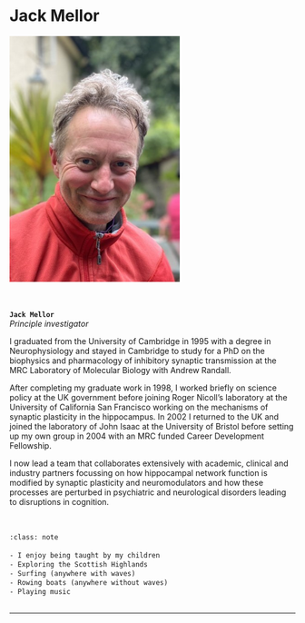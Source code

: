 # Jack Mellor


<img src="../../img/members/jack.jpg" width="300">


&nbsp;


**`Jack Mellor`**  
_Principle investigator_
[<i class="fa-brands fa-orcid" style="color: #6eee5d;"></i>](https://orcid.org/0000-0002-7706-8105)
[<i class="fa-brands fa-github" style="color: #696969;"></i>](https://www.github.com/mellor-lab)
[<i class="fa-solid fa-building-columns" style="color: #d74242;"></i>](https://research-information.bris.ac.uk/en/persons/jack-r-mellor)
[<i class="fa-solid fa-envelope"></i>](mailto:jack.mellor@bristol.ac.uk)
<!--[<i class="fa-brands fa-twitter fa-lg" style="color:#2a67cf"></i>](https://www.twitter.com)-->
<!--[<i class="fa-brands fa-linkedin-in fa-lg" style="color:#5a97d8"></i>](https://www.linkedin.com)-->
<!--[<i class="fa-brands fa-researchgate" style="color: #57dba8;"></i>](https://www.researchgate.com)-->


I graduated from the University of Cambridge in 1995 with a degree in Neurophysiology and stayed in Cambridge to study for a PhD on the biophysics and pharmacology of inhibitory synaptic transmission at the MRC Laboratory of Molecular Biology with Andrew Randall. 

After completing my graduate work in 1998, I worked briefly on science policy at the UK government before joining Roger Nicoll’s laboratory at the University of California San Francisco working on the mechanisms of synaptic plasticity in the hippocampus. In 2002 I returned to the UK and joined the laboratory of John Isaac at the University of Bristol before setting up my own group in 2004 with an MRC funded Career Development Fellowship. 

I now lead a team that collaborates extensively with academic, clinical and industry partners focussing on how hippocampal network function is modified by synaptic plasticity and neuromodulators and how these processes are perturbed in psychiatric and neurological disorders leading to disruptions in cognition.  


&nbsp;


```{admonition} Outside of the lab
:class: note

- I enjoy being taught by my children 
- Exploring the Scottish Highlands
- Surfing (anywhere with waves)
- Rowing boats (anywhere without waves)
- Playing music


``` 

---

&nbsp;


